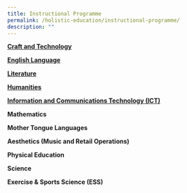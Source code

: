 ```yaml
---
title: Instructional Programme
permalink: /holistic-education/instructional-programme/
description: ""
---
```

**[Craft and Technology](/instructional-programme/craftandtech/)**

**[English Language](/instructional-programme/english-language)**

**[Literature](/instructional-programme/literature)**

**[Humanities](/instructional-programme/humanities/)**

**[Information and Communications Technology (ICT)](/instructional-programme/ict)**

**Mathematics**

**Mother Tongue Languages**

**Aesthetics (Music and Retail Operations)**

**Physical Education**

**Science**

**Exercise & Sports Science (ESS)**
